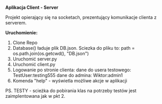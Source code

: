 **Aplikacja Client - Server**


Projekt opierający się na socketach, prezentujący komunikacje clienta z serverem.


**Uruchomienie:**
1. Clone Repo
2. Database() ładuje plik DB.json. Sciezka do pliku to: path = os.path.join(os.getcwd(), "DB.json")
3. Uruchomić server.py
4. Uruchomić client.py 
5. Logowanie po stronie clienta: 
    dane do usera testowego: TestUser:testing555
    dane do admina: Wiktor:admin1
6. Komenda "help" - wyświetla możliwe akcje w aplikacji

PS. TESTY - scieżka do pobirania klas na potrzeby testów jest zaimplentowana jak w pkt 2.

